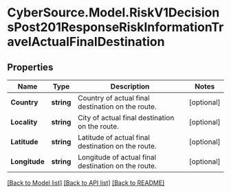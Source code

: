 # CyberSource.Model.RiskV1DecisionsPost201ResponseRiskInformationTravelActualFinalDestination
## Properties

Name | Type | Description | Notes
------------ | ------------- | ------------- | -------------
**Country** | **string** | Country of actual final destination on the route. | [optional] 
**Locality** | **string** | City of actual final destination on the route. | [optional] 
**Latitude** | **string** | Latitude of actual final destination on the route. | [optional] 
**Longitude** | **string** | Longitude of actual final destination on the route. | [optional] 

[[Back to Model list]](../README.md#documentation-for-models) [[Back to API list]](../README.md#documentation-for-api-endpoints) [[Back to README]](../README.md)

